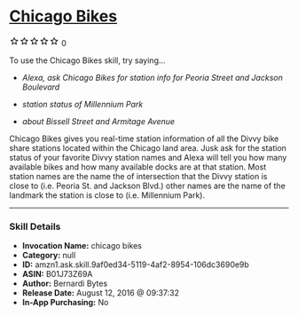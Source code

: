 # [Chicago Bikes](http://alexa.amazon.com/#skills/amzn1.ask.skill.9af0ed34-5119-4af2-8954-106dc3690e9b)
![0 stars](../../images/ic_star_border_black_18dp_1x.png)![0 stars](../../images/ic_star_border_black_18dp_1x.png)![0 stars](../../images/ic_star_border_black_18dp_1x.png)![0 stars](../../images/ic_star_border_black_18dp_1x.png)![0 stars](../../images/ic_star_border_black_18dp_1x.png) 0

To use the Chicago Bikes skill, try saying...

* *Alexa, ask Chicago Bikes for station info for Peoria Street and Jackson Boulevard*

* *station status of Millennium Park*

* *about Bissell Street and Armitage Avenue*

Chicago Bikes gives you real-time station information of all the Divvy bike share stations located within the Chicago land area. Jusk ask for the station status of your favorite Divvy station names and Alexa will tell you how many available bikes and how many available docks are at that station. Most station names are the name the of intersection that the Divvy station is close to (i.e. Peoria St. and Jackson Blvd.) other names are the name of the landmark the station is close to (i.e. Millennium Park).

***

### Skill Details

* **Invocation Name:** chicago bikes
* **Category:** null
* **ID:** amzn1.ask.skill.9af0ed34-5119-4af2-8954-106dc3690e9b
* **ASIN:** B01J73Z69A
* **Author:** Bernardi Bytes
* **Release Date:** August 12, 2016 @ 09:37:32
* **In-App Purchasing:** No
